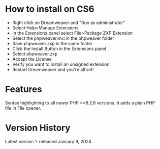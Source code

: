  How to install on CS6
==========

* Right click on Dreamweaver and "Run as administrator"
* Select Help>Manage Extensions
* In the Extensions panel select File>Package ZXP Extension
* Select the phpweaver.mxi in the phpweaver folder
* Save phpweaver.zxp in the same folder
* Click the Install Button in the Extensions panel
* Select phpweaver.zxp
* Accept the License
* Verify you want to install an unsigned extension
* Restart Dreamweaver and you're all set!

Features
========

Syntax highlighting to all newer PHP <=8.2.6 versions. It adds a plain PHP file in File opener.

Version History
===============

Latest version 1: released January 9, 2024
